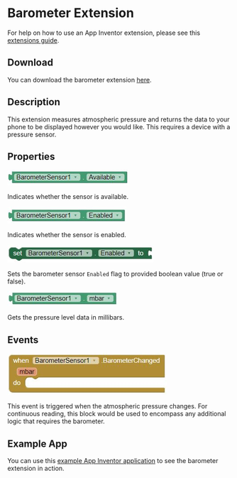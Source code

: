 # **Barometer Extension**

For help on how to use an App Inventor extension, please see this [extensions guide](http://ai2.appinventor.mit.edu/reference/other/extensions.html).

## Download
You can download the barometer extension [here](https://gldias.github.io/extensions/Barometer/barometer.aix).

## Description
This extension measures atmospheric pressure and returns the data to your phone to be displayed however you would like. This requires a device with a pressure sensor.

## Properties
![Is Barometer Available Block](BarometerBlocksImages/barometerAvailable.JPG)

Indicates whether the sensor is available.

![Is Barometer Enabled Block](BarometerBlocksImages/barometerEnabled.JPG)

Indicates whether the sensor is enabled.

![Set Barometer Enabled Block](BarometerBlocksImages/setBarometerEnabled.JPG)

Sets the barometer sensor `Enabled` flag to provided boolean value (true or false).

![Get Barometer Millibar Block](BarometerBlocksImages/barometerMbar.JPG)

Gets the pressure level data in millibars.

## Events
![Barometer Changed Block](BarometerBlocksImages/barometerChanged.JPG)

This event is triggered when the atmospheric pressure changes. For continuous reading, this block would be used to encompass any additional logic that requires the barometer.

## Example App

You can use this [example App Inventor application](https://gldias.github.io/extensions/Barometer/BarometerDemo.aia) to see the barometer extension in action.